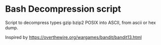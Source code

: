 # Bash Decompression script

Script to decompress types gzip bzip2 POSIX into ASCII, from ascii or hex dump.

Inspired by https://overthewire.org/wargames/bandit/bandit13.html


